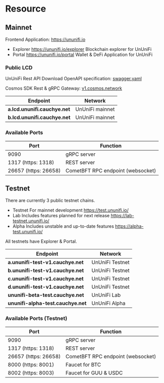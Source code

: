 # Resource

## Mainnet

Frontend Application: <https://ununifi.io>

- Explorer
  <https://ununifi.io/explorer>
  Blockchain explorer for UnUniFi
- Portal
  <https://ununifi.io/portal>
  Wallet & DeFi Application for UnUniFi

### Public LCD

UnUniFi Rest API
Download OpenAPI specification: [swagger.yaml](https://github.com/UnUniFi/chain/blob/main/docs/client/swagger.yaml)

Cosmos SDK Rest & gRPC Gateway: [v1.cosmos.network](https://v1.cosmos.network/rpc)

| Endpoint                      | Network         |
| ----------------------------- | --------------- |
| **a.lcd.ununifi.cauchye.net** | UnUniFi mainnet |
| **b.lcd.ununifi.cauchye.net** | UnUniFi mainnet |

### Available Ports

| Port                 | Function                          |
| -------------------- | --------------------------------- |
| 9090                 | gRPC server                       |
| 1317 (https: 1318)   | REST server                       |
| 26657 (https: 26658) | CometBFT RPC endpoint (websocket) |

## Testnet

There are currently 3 public testnet chains.

- Testnet
  For mainnet development
  <https://test.ununifi.io/>
- Lab
  Includes features planned for next release
  <https://lab-testnet.ununifi.io/>
- Alpha
  Includes unstable and up-to-date features
  <https://alpha-test.ununifi.io/>

All testnets have Explorer & Portal.

| Endpoint                           | Network         |
| ---------------------------------- | --------------- |
| **a.ununifi-test-v1.cauchye.net**  | UnUniFi Testnet |
| **b.ununifi-test-v1.cauchye.net**  | UnUniFi Testnet |
| **c.ununifi-test-v1.cauchye.net**  | UnUniFi Testnet |
| **d.ununifi-test-v1.cauchye.net**  | UnUniFi Testnet |
| **ununifi-beta-test.cauchye.net**  | UnUniFi Lab     |
| **ununifi-alpha-test.cauchye.net** | UnUniFi Alpha   |

### Available Ports (Testnet)

| Port                 | Function                          |
| -------------------- | --------------------------------- |
| 9090                 | gRPC server                       |
| 1317 (https: 1318)   | REST server                       |
| 26657 (https: 26658) | CometBFT RPC endpoint (websocket) |
| 8000 (https: 8001)   | Faucet for BTC                    |
| 8002 (https: 8003)   | Faucet for GUU & USDC             |
